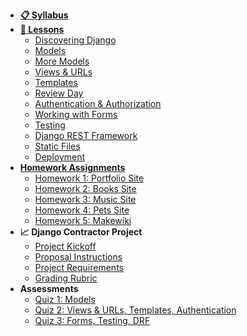- **[📋 Syllabus](/README.md)**
- **[📅 Lessons](/README.md?id=schedule)**
  - [Discovering Django](Lessons/01-Discovering-Django)
  - [Models](Lessons/02-Models)
  - [More Models](Lessons/03-MoreModels)
  - [Views & URLs](Lessons/04-ViewsURLs)
  - [Templates](Lessons/05-Templates)
  - [Review Day](Lessons/06-MidtermReview)
  - [Authentication & Authorization](Lessons/07-DjangoAuth)
  - [Working with Forms](Lessons/08-Forms)
  - [Testing](Lessons/07-Testing)
  - [Django REST Framework](Lessons/09-Django-REST-Framework)
  - [Static Files](Lessons/10-StaticFiles)
  - [Deployment](Lessons/11-Deployment)
- **[Homework Assignments](/README.md?id=schedule)**
  - [Homework 1: Portfolio Site](Projects/01-portfolio-site.md)
  - [Homework 2: Books Site](Projects/02-books-site.md)
  - [Homework 3: Music Site](Projects/03-music-site.md)
  - [Homework 4: Pets Site](Projects/04-pets-site.md)
  - [Homework 5: Makewiki](Projects/05-makewiki.md)
- **📈 Django Contractor Project**
  - [Project Kickoff](Lessons/06-ProjectKickoff)
  - [Proposal Instructions](/Projects/proposal.md)
  - [Project Requirements](/Projects/requirements.md)
  - [Grading Rubric](/Projects/rubric.md)
- **Assessments**
  - [Quiz 1: Models](/Assessments/quiz-1.md)
  - [Quiz 2: Views & URLs, Templates, Authentication](/Assessments/quiz-2.md)
  - [Quiz 3: Forms, Testing, DRF](/Assessments/quiz-3.md)
